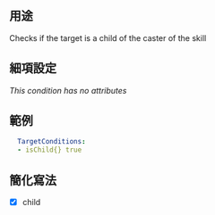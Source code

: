 ## 用途
Checks if the target is a child of the caster of the skill


## 細項設定
*This condition has no attributes*

## 範例
```yaml
  TargetConditions:
  - isChild{} true
```


## 簡化寫法
- [x] child